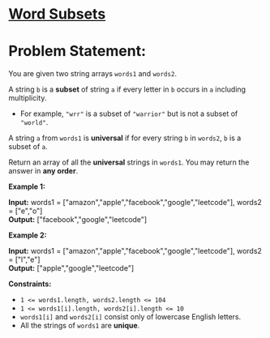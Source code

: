 # [Word Subsets](https://github.com/surya8980/January-2025-Daily-Problems/blob/main/LeetCode/10-01-2025/Word%20Subsets.java)
# Problem Statement:

You are given two string arrays  `words1`  and  `words2`.

A string  `b`  is a  **subset**  of string  `a`  if every letter in  `b`  occurs in  `a`  including multiplicity.

-   For example,  `"wrr"`  is a subset of  `"warrior"`  but is not a subset of  `"world"`.

A string  `a`  from  `words1`  is  **universal**  if for every string  `b`  in  `words2`,  `b`  is a subset of  `a`.

Return an array of all the  **universal**  strings in  `words1`. You may return the answer in  **any order**.

**Example 1:**

**Input:** words1 = ["amazon","apple","facebook","google","leetcode"], words2 = ["e","o"]  
**Output:** ["facebook","google","leetcode"]  

**Example 2:**

**Input:** words1 = ["amazon","apple","facebook","google","leetcode"], words2 = ["l","e"]  
**Output:** ["apple","google","leetcode"]  

**Constraints:**

-   `1 <= words1.length, words2.length <= 104`
-   `1 <= words1[i].length, words2[i].length <= 10`
-   `words1[i]`  and  `words2[i]`  consist only of lowercase English letters.
-   All the strings of  `words1`  are  **unique**.
